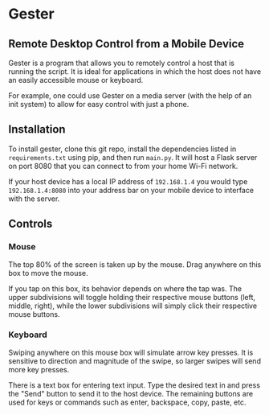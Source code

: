 # Gester

## Remote Desktop Control from a Mobile Device

Gester is a program that allows you to remotely control a host that is running the script. It is ideal for applications in which the host does not have an easily accessible mouse or keyboard. 

For example, one could use Gester on a media server (with the help of an init system) to allow for easy control with just a phone.

## Installation

To install gester, clone this git repo, install the dependencies listed in `requirements.txt` using pip, and then run `main.py`. It will host a Flask server on port 8080 that you can connect to from your home Wi-Fi network. 

If your host device has a local IP address of `192.168.1.4` you would type `192.168.1.4:8080` into your address bar on your mobile device to interface with the server.

## Controls

### Mouse

The top 80% of the screen is taken up by the mouse. Drag anywhere on this box to move the mouse. 

If you tap on this box, its behavior depends on where the tap was. The upper subdivisions will toggle holding their respective mouse buttons (left, middle, right), while the lower subdivisions will simply click their respective mouse buttons.

### Keyboard

Swiping anywhere on this mouse box will simulate arrow key presses. It is sensitive to direction and magnitude of the swipe, so larger swipes will send more key presses.

There is a text box for entering text input. Type the desired text in and press the "Send" button to send it to the host device. The remaining buttons are used for keys or commands such as enter, backspace, copy, paste, etc.